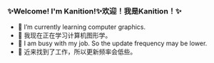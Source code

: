 ### ✨Welcome! I'm Kanition!✨欢迎！我是Kanition！✨

- 🌱 I’m currently learning computer graphics.
- 🌱 我现在正在学习计算机图形学。
- 🔭 I am busy with my job. So the update frequency may be lower.
- 🔭 近来找到了工作，所以更新频率会低些。
<!--
**kanition/kanition** is a ✨ _special_ ✨ repository because its `README.md` (this file) appears on your GitHub profile.

Here are some ideas to get you started:

- 🔭 I’m currently working on ...
- 🌱 I’m currently learning ...
- 👯 I’m looking to collaborate on ...
- 🤔 I’m looking for help with ...
- 💬 Ask me about ...
- 📫 How to reach me: ...
- 😄 Pronouns: ...
- ⚡ Fun fact: ...
-->
